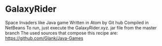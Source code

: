 # GalaxyRider
Space Invaders like Java game
Written in Atom by Git hub
Compiled in NetBeans 
To run, just execute the GalaxyRider.xyz. jar file from the master branch 
The used sources that compose this recipe are: https://github.com/Glank/Java-Games
